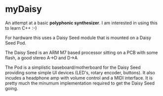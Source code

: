 # myDaisy

An attempt at a basic **polyphonic synthesizer**.
I am interested in using this to learn C++ :-)

For hardware this uses a Daisy Seed module that is mounted on a Daisy Seed Pod.

The Daisy Seed is an ARM M7 based processor sitting on a PCB with some flash, a good stereo A->D and D->A

The Pod is a simplistic baseboard/motherboard for the Daisy Seed providing
some simple UI devices (LED's, rotary encoder, buttons).  It also incudes a headphone amp with volume control and a MIDI interface.
It is pretty much the minumum implementation required to get the Daisy Seed going.
